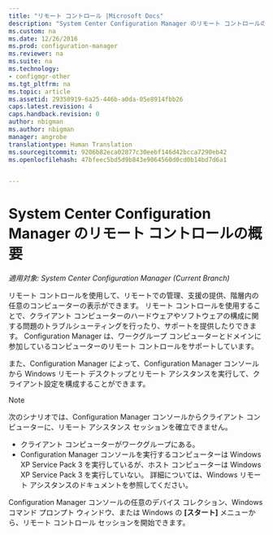 ```yaml
---
title: "リモート コントロール |Microsoft Docs"
description: "System Center Configuration Manager のリモート コントロールの概要"
ms.custom: na
ms.date: 12/26/2016
ms.prod: configuration-manager
ms.reviewer: na
ms.suite: na
ms.technology:
- configmgr-other
ms.tgt_pltfrm: na
ms.topic: article
ms.assetid: 29350919-6a25-446b-a0da-05e8914fbb26
caps.latest.revision: 4
caps.handback.revision: 0
author: nbigman
ms.author: nbigman
manager: angrobe
translationtype: Human Translation
ms.sourcegitcommit: 9206b82eca02877c30eebf146d42bcca7290eb42
ms.openlocfilehash: 47bfeec5bd5d9b843e9064560d0cd0b14bd7d6a1


---
```

# <a name="introduction-to-remote-control-in-system-center-configuration-manager"></a>System Center Configuration Manager のリモート コントロールの概要

*適用対象: System Center Configuration Manager (Current Branch)*

リモート コントロールを使用して、リモートでの管理、支援の提供、階層内の任意のコンピューターの表示ができます。 リモート コントロールを使用することで、クライアント コンピューターのハードウェアやソフトウェアの構成に関する問題のトラブルシューティングを行ったり、サポートを提供したりできます。 Configuration Manager は、ワークグループ コンピューターとドメインに参加しているコンピューターのリモート コントロールをサポートしています。  

また、Configuration Manager によって、Configuration Manager コンソールから Windows リモート デスクトップとリモート アシスタンスを実行して、クライアント設定を構成することができます。  

> [!NOTE]  
>  次のシナリオでは、Configuration Manager コンソールからクライアント コンピューターに、リモート アシスタンス セッションを確立できません。  
>   
>  -   クライアント コンピューターがワークグループにある。  
> -   Configuration Manager コンソールを実行するコンピューターは Windows XP Service Pack 3 を実行しているが、ホスト コンピューターは Windows XP Service Pack 3 を実行していない。 詳細については、Windows リモート アシスタンスのドキュメントを参照してください。  

 Configuration Manager コンソールの任意のデバイス コレクション、Windows コマンド プロンプト ウィンドウ、または Windows の **[スタート]** メニューから、リモート コントロール セッションを開始できます。  



<!--HONumber=Dec16_HO5-->


